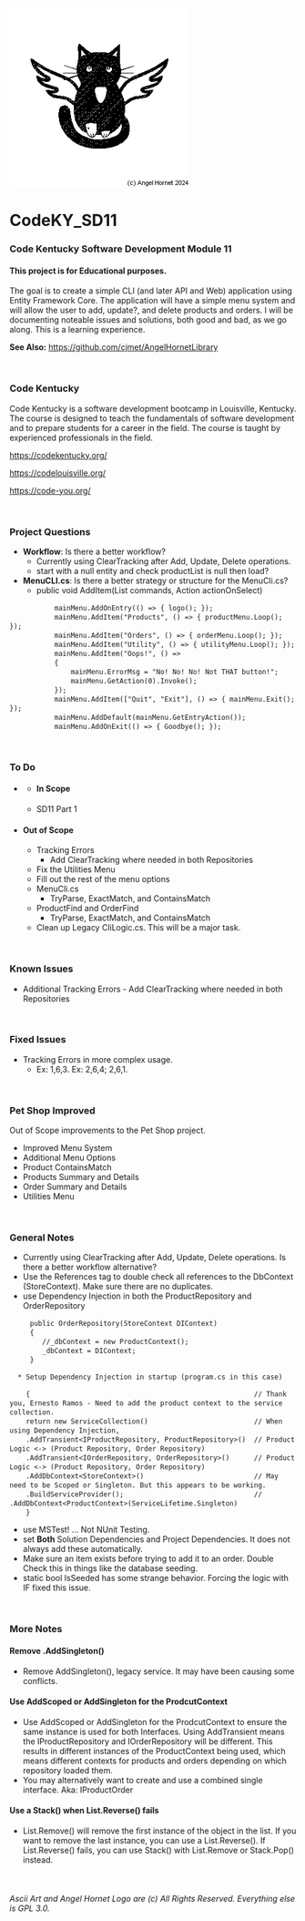 ![Angel Hornet Logo](https://github.com/cjmet/CodeKy_SD09/blob/main/Angel%20Hornet%20Logo.png)
# CodeKY_SD11
### Code Kentucky Software Development Module 11
#### This project is for Educational purposes.
The goal is to create a simple CLI (and later API and Web) application using Entity Framework Core.  The application will have a simple menu system and will allow the user to add, update?, and delete products and orders.  I will be documenting noteable issues and solutions, both good and bad, as we go along.  This is a learning experience.

**See Also:** https://github.com/cjmet/AngelHornetLibrary
<p>&nbsp;</p>

### Code Kentucky
Code Kentucky is a software development bootcamp in Louisville, Kentucky.  The course is designed to teach the fundamentals of software development and to prepare students for a career in the field.  The course is taught by experienced professionals in the field.

https://codekentucky.org/

https://codelouisville.org/

https://code-you.org/
<p>&nbsp;</p>

### Project Questions
  * **Workflow**: Is there a better workflow? 
    * Currently using ClearTracking after Add, Update, Delete operations.  
    * start with a null entity and check productList is null then load?
  * **MenuCLI.cs**: Is there a better strategy or structure for the MenuCli.cs?
      * public void AddItem(List<String> commands, Action actionOnSelect)
 ```
            mainMenu.AddOnEntry(() => { logo(); });
            mainMenu.AddItem("Products", () => { productMenu.Loop(); });
            mainMenu.AddItem("Orders", () => { orderMenu.Loop(); });
            mainMenu.AddItem("Utility", () => { utilityMenu.Loop(); });
            mainMenu.AddItem("Oops!", () =>
            {
                mainMenu.ErrorMsg = "No! No! No! Not THAT button!";
                mainMenu.GetAction(0).Invoke();
            });
            mainMenu.AddItem(["Quit", "Exit"], () => { mainMenu.Exit(); });
            mainMenu.AddDefault(mainMenu.GetEntryAction());
            mainMenu.AddOnExit(() => { Goodbye(); });
 ```
 <p>&nbsp;</p>

### **To Do**
* * #### In Scope
  * SD11 Part 1

* #### Out of Scope
  * Tracking Errors
    * Add ClearTracking where needed in both Repositories
  * Fix the Utilities Menu
  * Fill out the rest of the menu options
  * MenuCli.cs
    * TryParse, ExactMatch, and ContainsMatch
  * ProductFind and OrderFind 
    * TryParse, ExactMatch, and ContainsMatch
  * Clean up Legacy CliLogic.cs.  This will be a major task.   
<p>&nbsp;</p>

### **Known Issues**
  * Additional Tracking Errors - Add ClearTracking where needed in both Repositories 
<p>&nbsp;</p>

### **Fixed Issues**
  * Tracking Errors in more complex usage.  
    * Ex: 1,6,3.  Ex: 2,6,4; 2,6,1.
<p>&nbsp;</p>

### **Pet Shop Improved**
Out of Scope improvements to the Pet Shop project.  
* Improved Menu System
* Additional Menu Options
* Product ContainsMatch
* Products Summary and Details
* Order Summary and Details
* Utilities Menu
<p>&nbsp;</p>

### **General Notes**
  * Currently using ClearTracking after Add, Update, Delete operations. Is there a better workflow alternative?
  * Use the References tag to double check all references to the DbContext (StoreContext).  Make sure there are no duplicates.
  * use Dependency Injection in both the ProductRepository and OrderRepository
```
     public OrderRepository(StoreContext DIContext)
     {
        //_dbContext = new ProductContext();
        _dbContext = DIContext;
     }
```
      * Setup Dependency Injection in startup (program.cs in this case)
```
	{                                                       // Thank you, Ernesto Ramos - Need to add the product context to the service collection.
	return new ServiceCollection()                          // When using Dependency Injection,  
	.AddTransient<IProductRepository, ProductRepository>()  // Product Logic <-> (Product Repository, Order Repository)
	.AddTransient<IOrderRepository, OrderRepository>()      // Product Logic <-> (Product Repository, Order Repository)
	.AddDbContext<StoreContext>()                           // May need to be Scoped or Singleton. But this appears to be working.
	.BuildServiceProvider();                                // .AddDbContext<ProductContext>(ServiceLifetime.Singleton)
	} 
```
  * use MSTest! ... Not NUnit Testing.  
  * set **Both** Solution Dependencies and Project Dependencies.  It does not always add these automatically.
  * Make sure an item exists before trying to add it to an order.  Double Check this in things like the database seeding.
  * static bool IsSeeded has some strange behavior.  Forcing the logic with IF fixed this issue.
<p>&nbsp;</p>

### **More Notes**
#### Remove .AddSingleton<ProductContext>()
 * Remove AddSingleton<ProductContext>(), legacy service.  It may have been causing some conflicts.
#### Use AddScoped or AddSingleton for the ProdcutContext
 * Use AddScoped or AddSingleton for the ProdcutContext to ensure the same instance is used for both Interfaces.  Using AddTransient means the IProductRepository and IOrderRepository will be different.  This results in different instances of the ProductContext being used, which means different contexts for products and orders depending on which repository loaded them.
 * You may alternatively want to create and use a combined single interface.  Aka: IProductOrder
 #### Use a Stack() when List.Reverse() fails
 * List.Remove() will remove the first instance of the object in the list.  If you want to remove the last instance, you can use a List.Reverse().  If List.Reverse() fails, you can use Stack() with List.Remove or Stack.Pop() instead.
<p>&nbsp;</p>

###### Ascii Art and Angel Hornet Logo are (c) All Rights Reserved.  Everything else is GPL 3.0.
 